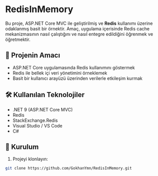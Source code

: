 # RedisInMemory

Bu proje, ASP.NET Core MVC ile geliştirilmiş ve **Redis** kullanımı üzerine odaklanmış basit bir örnektir. Amaç, uygulama içerisinde Redis cache mekanizmasının nasıl çalıştığını ve nasıl entegre edildiğini öğrenmek ve öğretmektir.

## 🚀 Projenin Amacı

- ASP.NET Core uygulamasında Redis kullanımını göstermek
- Redis ile bellek içi veri yönetimini örneklemek
- Basit bir kullanıcı arayüzü üzerinden verilerle etkileşim kurmak

## 🛠️ Kullanılan Teknolojiler

- .NET 9 (ASP.NET Core MVC)
- Redis
- StackExchange.Redis
- Visual Studio / VS Code
- C#

## 🔧 Kurulum

1. Projeyi klonlayın:

```bash
git clone https://github.com/GokhanYmn/RedisInMemory.git
